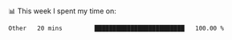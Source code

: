 📊 This week I spent my time on:
<!--START_SECTION:waka-->

```text
Other   20 mins         █████████████████████████   100.00 %
```

<!--END_SECTION:waka-->


